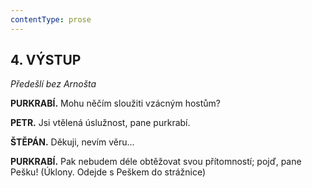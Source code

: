 ```yaml
---
contentType: prose
---
```


<section>

## 4\. VÝSTUP 

_Předešlí bez Arnošta_  

</section>

<section>

**PURKRABÍ.** Mohu něčím sloužiti vzácným hostům?

**PETR.** Jsi vtělená úslužnost, pane purkrabí.

**ŠTĚPÁN.** Děkuji, nevím věru...

**PURKRABÍ.** Pak nebudem déle obtěžovat svou přítomností; pojď, pane Pešku! (Úklony. Odejde s Peškem do strážnice)

</section>
